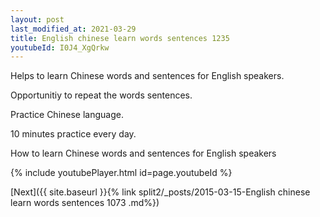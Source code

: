 ```yaml
---
layout: post
last_modified_at: 2021-03-29
title: English chinese learn words sentences 1235 
youtubeId: I0J4_XgQrkw
---
```

 
 
Helps to learn Chinese words and sentences for English speakers.

Opportunitiy to repeat the words sentences. 

Practice Chinese language. 
 
10 minutes practice every day. 
 
How to learn Chinese words and sentences for English speakers 
 
{% include youtubePlayer.html id=page.youtubeId %}
 
 
[Next]({{ site.baseurl }}{% link  split2/_posts/2015-03-15-English chinese learn words sentences 1073 .md%})
 
